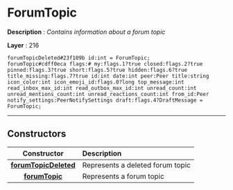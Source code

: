 # ForumTopic

**Description** : *Contains information about a forum topic*

**Layer** : 216

```tl
forumTopicDeleted#23f109b id:int = ForumTopic;
forumTopic#cdff0eca flags:# my:flags.1?true closed:flags.2?true pinned:flags.3?true short:flags.5?true hidden:flags.6?true title_missing:flags.7?true id:int date:int peer:Peer title:string icon_color:int icon_emoji_id:flags.0?long top_message:int read_inbox_max_id:int read_outbox_max_id:int unread_count:int unread_mentions_count:int unread_reactions_count:int from_id:Peer notify_settings:PeerNotifySettings draft:flags.4?DraftMessage = ForumTopic;
```

---

## Constructors

| Constructor | Description |
| :---: | :--- |
| [**forumTopicDeleted**](constructor/forumTopicDeleted) | Represents a deleted forum topic |
| [**forumTopic**](constructor/forumTopic) | Represents a forum topic |